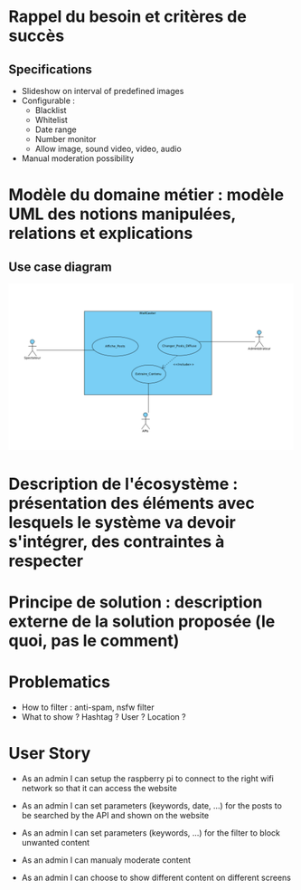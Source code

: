 
# Rappel du besoin et critères de succès

## Specifications

- Slideshow on interval of predefined images
- Configurable : 
  - Blacklist
  - Whitelist
  - Date range
  - Number monitor
  - Allow image, sound video, video, audio
- Manual moderation possibility

# Modèle du domaine métier : modèle UML des notions manipulées, relations et explications

## Use case diagram
![Use case diagram](assets/usecase.png)

# Description de l'écosystème : présentation des éléments avec lesquels le système va devoir s'intégrer, des contraintes à respecter


# Principe de solution : description externe de la solution proposée (le quoi, pas le comment)


# Problematics

- How to filter : anti-spam, nsfw filter 
- What to show ? Hashtag ? User ? Location ?




# User Story

- As an admin I can setup the raspberry pi to connect to the right wifi network so that it can access the website

- As an admin I can set parameters (keywords, date, ...) for the posts to be searched by the API and shown on the website

- As an admin I can set parameters (keywords, ...) for the filter to block unwanted content

- As an admin I can manualy moderate content

- As an admin I can choose to show different content on different screens

